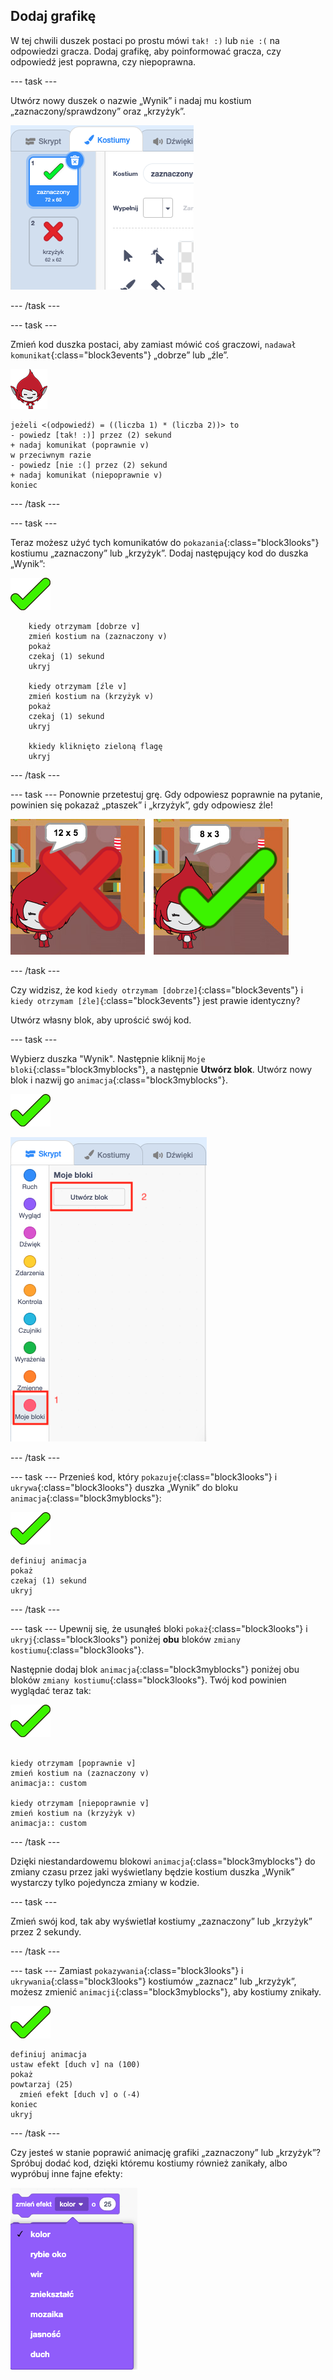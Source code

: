 ## Dodaj grafikę

W tej chwili duszek postaci po prostu mówi `tak! :)` lub `nie :(` na odpowiedzi gracza. Dodaj grafikę, aby poinformować gracza, czy odpowiedź jest poprawna, czy niepoprawna.

--- task ---

Utwórz nowy duszek o nazwie „Wynik” i nadaj mu kostium „zaznaczony/sprawdzony” oraz „krzyżyk”.

![Duszek z kostiumami „zaznaczony” i „krzyżyk”](images/brain-result.png)

--- /task ---

--- task ---

Zmień kod duszka postaci, aby zamiast mówić coś graczowi, `nadawał komunikat`{:class="block3events"} „dobrze” lub „źle”.

![Duszek postaci](images/giga-sprite.png)

```blocks3
jeżeli <(odpowiedź) = ((liczba 1) * (liczba 2))> to
- powiedz [tak! :)] przez (2) sekund
+ nadaj komunikat (poprawnie v)
w przeciwnym razie
- powiedz [nie :(] przez (2) sekund
+ nadaj komunikat (niepoprawnie v)
koniec
```

--- /task ---

--- task ---

Teraz możesz użyć tych komunikatów do `pokazania`{:class="block3looks"} kostiumu „zaznaczony” lub „krzyżyk”. Dodaj następujący kod do duszka „Wynik”:

![Duszek wyniku](images/result-sprite.png)

```blocks3
    kiedy otrzymam [dobrze v]
    zmień kostium na (zaznaczony v)
    pokaż
    czekaj (1) sekund
    ukryj

    kiedy otrzymam [źle v]
    zmień kostium na (krzyżyk v)
    pokaż
    czekaj (1) sekund
    ukryj

    kkiedy kliknięto zieloną flagę
    ukryj
```

--- /task ---

--- task --- Ponownie przetestuj grę. Gdy odpowiesz poprawnie na pytanie, powinien się pokazaż „ptaszek” i „krzyżyk”, gdy odpowiesz źle!

![Zaznaczony dla poprawnej, krzyżyk dla złej odpowiedzi](images/brain-test-answer.png)

--- /task ---

Czy widzisz, że kod `kiedy otrzymam [dobrze]`{:class="block3events"} i `kiedy otrzymam [źle]`{:class="block3events"} jest prawie identyczny?

Utwórz własny blok, aby uprościć swój kod.

--- task ---

Wybierz duszka "Wynik". Następnie kliknij `Moje bloki`{:class="block3myblocks"}, a następnie **Utwórz blok**. Utwórz nowy blok i nazwij go `animacja`{:class="block3myblocks"}.

![Duszek wyniku](images/result-sprite.png)

![Utwórz blok o nazwie animacja](images/brain-animate-function.png)

--- /task ---

--- task --- Przenieś kod, który `pokazuje`{:class="block3looks"} i `ukrywa`{:class="block3looks"} duszka „Wynik” do bloku `animacja`{:class="block3myblocks"}:

![Duszek wyniku](images/result-sprite.png)

```blocks3
definiuj animacja
pokaż
czekaj (1) sekund
ukryj
```

--- /task ---

--- task --- Upewnij się, że usunąłeś bloki `pokaż`{:class="block3looks"} i `ukryj`{:class="block3looks"} poniżej **obu** bloków `zmiany kostiumu`{:class="block3looks"}.

Następnie dodaj blok `animacja`{:class="block3myblocks"} poniżej obu bloków `zmiany kostiumu`{:class="block3looks"}. Twój kod powinien wyglądać teraz tak:

![Duszek wyniku](images/result-sprite.png)

```blocks3
    
kiedy otrzymam [poprawnie v]
zmień kostium na (zaznaczony v)
animacja:: custom

kiedy otrzymam [niepoprawnie v]
zmień kostium na (krzyżyk v)
animacja:: custom
```

--- /task ---

Dzięki niestandardowemu blokowi `animacja`{:class="block3myblocks"} do zmiany czasu przez jaki wyświetlany będzie kostium duszka „Wynik” wystarczy tylko pojedyncza zmiany w kodzie.

--- task ---

Zmień swój kod, tak aby wyświetlał kostiumy „zaznaczony” lub „krzyżyk” przez 2 sekundy.

--- /task ---

--- task --- Zamiast `pokazywania`{:class="block3looks"} i `ukrywania`{:class="block3looks"} kostiumów „zaznacz” lub „krzyżyk”, możesz zmienić `animacji`{:class="block3myblocks"}, aby kostiumy znikały.

![Duszek wyniku](images/result-sprite.png)

```blocks3
definiuj animacja
ustaw efekt [duch v] na (100)
pokaż
powtarzaj (25) 
  zmień efekt [duch v] o (-4)
koniec
ukryj
```

--- /task ---

Czy jesteś w stanie poprawić animację grafiki „zaznaczony” lub „krzyżyk”? Spróbuj dodać kod, dzięki któremu kostiumy również zanikały, albo wypróbuj inne fajne efekty:

![zrzut ekranu](images/brain-effects.png)